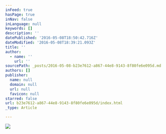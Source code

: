 ```yaml
---
inFeed: true
hasPage: true
inNav: false
inLanguage: null
keywords: []
description: ''
datePublished: '2016-05-08T18:50:42.716Z'
dateModified: '2016-05-08T18:39:21.093Z'
title: ''
author:
  - name: ''
    url: ''
sourcePath: _posts/2016-05-08-b23e7612-a867-44e8-9143-8f80fe6e095d.md
authors: []
publisher:
  name: null
  domain: null
  url: null
  favicon: null
starred: false
url: b23e7612-a867-44e8-9143-8f80fe6e095d/index.html
_type: Article

---
```

![](https://the-grid-user-content.s3-us-west-2.amazonaws.com/2ca97996-426c-43d0-b251-8fd53a51d411.jpg)